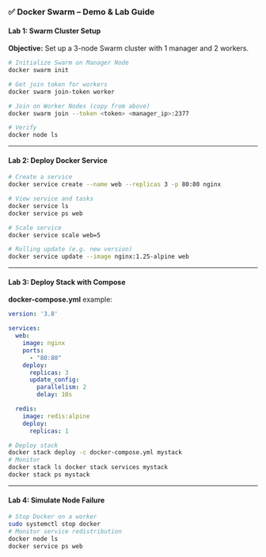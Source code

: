 ### ✅ **Docker Swarm – Demo & Lab Guide**

#### **Lab 1: Swarm Cluster Setup**

**Objective:** Set up a 3-node Swarm cluster with 1 manager and 2 workers.

```bash
# Initialize Swarm on Manager Node
docker swarm init

# Get join token for workers
docker swarm join-token worker

# Join on Worker Nodes (copy from above)
docker swarm join --token <token> <manager_ip>:2377

# Verify
docker node ls
```

---

#### **Lab 2: Deploy Docker Service**

```bash
# Create a service
docker service create --name web --replicas 3 -p 80:80 nginx

# View service and tasks
docker service ls
docker service ps web

# Scale service
docker service scale web=5

# Rolling update (e.g. new version)
docker service update --image nginx:1.25-alpine web
```

---

#### **Lab 3: Deploy Stack with Compose**

**docker-compose.yml** example:

```yaml
version: '3.8'

services:
  web:
    image: nginx
    ports:
      - "80:80"
    deploy:
      replicas: 3
      update_config:
        parallelism: 2
        delay: 10s

  redis:
    image: redis:alpine
    deploy:
      replicas: 1
```

```bash
# Deploy stack 
docker stack deploy -c docker-compose.yml mystack 
# Monitor 
docker stack ls docker stack services mystack 
docker stack ps mystack
```

---

#### **Lab 4: Simulate Node Failure**

```bash
# Stop Docker on a worker 
sudo systemctl stop docker 
# Monitor service redistribution 
docker node ls 
docker service ps web
```
